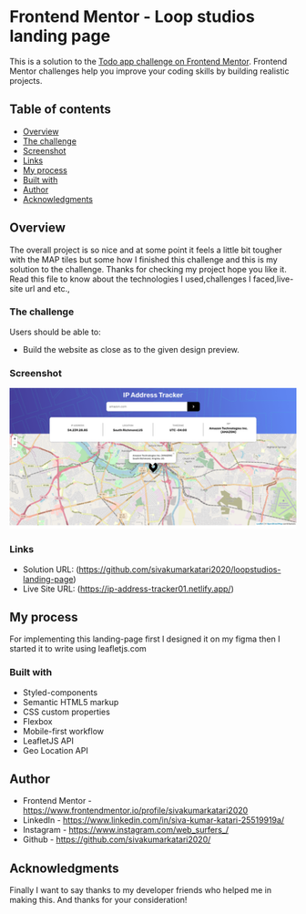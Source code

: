 # Frontend Mentor - Loop studios landing page

This is a solution to the [Todo app challenge on Frontend Mentor](https://www.frontendmentor.io/challenges/loopstudios-landing-page-N88J5Onjw/). Frontend Mentor challenges help you improve your coding skills by building realistic projects. 

## Table of contents

- [Overview](#overview)
- [The challenge](#the-challenge)
- [Screenshot](#screenshot)
- [Links](#links)
- [My process](#my-process)
- [Built with](#built-with)
- [Author](#author)
- [Acknowledgments](#acknowledgments)


## Overview

The overall project is so nice and at some point it feels a little bit tougher with the MAP tiles but some how I finished this challenge and this is my solution to the challenge. Thanks for checking my project hope you like it. Read this file to know about the technologies I used,challenges I faced,live-site url and etc.,

### The challenge

Users should be able to:

- Build the website as close as to the given design preview.
### Screenshot

![](/public/images/my-preview.png)

### Links

- Solution URL: (https://github.com/sivakumarkatari2020/loopstudios-landing-page)
- Live Site URL: (https://ip-address-tracker01.netlify.app/)

## My process

For implementing this landing-page first I designed it on my figma then I started it to write using leafletjs.com

### Built with
- Styled-components
- Semantic HTML5 markup
- CSS custom properties
- Flexbox
- Mobile-first workflow
- LeafletJS API
- Geo Location API

## Author

- Frontend Mentor - https://www.frontendmentor.io/profile/sivakumarkatari2020
- LinkedIn - https://www.linkedin.com/in/siva-kumar-katari-25519919a/
- Instagram - https://www.instagram.com/web_surfers_/
- Github - https://github.com/sivakumarkatari2020/

## Acknowledgments

Finally I want to say thanks to my developer friends who helped me in making this. And thanks for your consideration!

